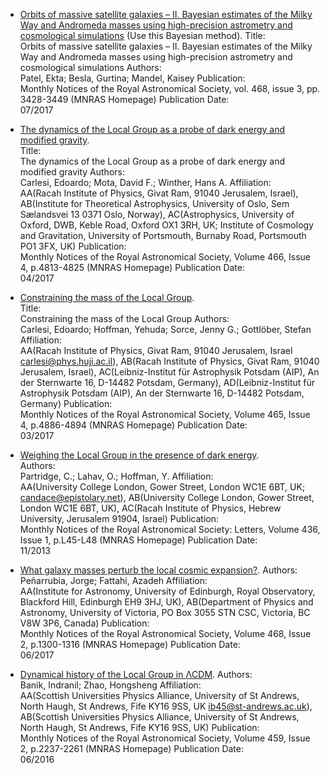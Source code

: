 * [Orbits of massive satellite galaxies – II. Bayesian estimates of the Milky Way and Andromeda masses using high-precision astrometry and 
cosmological simulations](http://adsabs.harvard.edu/abs/2017MNRAS.468.3428P) (Use this Bayesian method).
Title:	
Orbits of massive satellite galaxies – II. Bayesian estimates of the Milky Way and Andromeda masses using high-precision astrometry and cosmological simulations
Authors:	
Patel, Ekta; Besla, Gurtina; Mandel, Kaisey
Publication:	
Monthly Notices of the Royal Astronomical Society, vol. 468, issue 3, pp. 3428-3449 (MNRAS Homepage)
Publication Date:	
07/2017

* [The dynamics of the Local Group as a probe of dark energy and modified gravity](http://adsabs.harvard.edu/abs/2017MNRAS.466.4813C).  
Title:	
The dynamics of the Local Group as a probe of dark energy and modified gravity
Authors:	
Carlesi, Edoardo; Mota, David F.; Winther, Hans A.
Affiliation:	
AA(Racah Institute of Physics, Givat Ram, 91040 Jerusalem, Israel), AB(Institute for Theoretical Astrophysics, University of Oslo, Sem Sælandsvei 13 0371 Oslo, Norway), AC(Astrophysics, University of Oxford, DWB, Keble Road, Oxford OX1 3RH, UK; Institute of Cosmology and Gravitation, University of Portsmouth, Burnaby Road, Portsmouth PO1 3FX, UK)
Publication:	
Monthly Notices of the Royal Astronomical Society, Volume 466, Issue 4, p.4813-4825 (MNRAS Homepage)
Publication Date:	
04/2017

* [Constraining the mass of the Local Group](http://adsabs.harvard.edu/abs/2017MNRAS.465.4886C).  
Title:	
Constraining the mass of the Local Group
Authors:	
Carlesi, Edoardo; Hoffman, Yehuda; Sorce, Jenny G.; Gottlöber, Stefan
Affiliation:	
AA(Racah Institute of Physics, Givat Ram, 91040 Jerusalem, Israel carlesi@phys.huji.ac.il), AB(Racah Institute of Physics, Givat Ram, 91040 Jerusalem, Israel), AC(Leibniz-Institut für Astrophysik Potsdam (AIP), An der Sternwarte 16, D-14482 Potsdam, Germany), AD(Leibniz-Institut für Astrophysik Potsdam (AIP), An der Sternwarte 16, D-14482 Potsdam, Germany)
Publication:	
Monthly Notices of the Royal Astronomical Society, Volume 465, Issue 4, p.4886-4894 (MNRAS Homepage)
Publication Date:	
03/2017

* [Weighing the Local Group in the presence of dark energy](http://adsabs.harvard.edu/doi/10.1093/mnrasl/slt109).  
Authors:	
Partridge, C.; Lahav, O.; Hoffman, Y.
Affiliation:	
AA(University College London, Gower Street, London WC1E 6BT, UK; candace@epistolary.net), AB(University College London, Gower Street, London WC1E 6BT, UK), AC(Racah Institute of Physics, Hebrew University, Jerusalem 91904, Israel)
Publication:	
Monthly Notices of the Royal Astronomical Society: Letters, Volume 436, Issue 1, p.L45-L48 (MNRAS Homepage)
Publication Date:	
11/2013

* [What galaxy masses perturb the local cosmic expansion?](http://adsabs.harvard.edu/abs/2017MNRAS.468.1300P).
Authors:	
Peñarrubia, Jorge; Fattahi, Azadeh
Affiliation:	
AA(Institute for Astronomy, University of Edinburgh, Royal Observatory, Blackford Hill, Edinburgh EH9 3HJ, UK), AB(Department of Physics and Astronomy, University of Victoria, PO Box 3055 STN CSC, Victoria, BC V8W 3P6, Canada)
Publication:	
Monthly Notices of the Royal Astronomical Society, Volume 468, Issue 2, p.1300-1316 (MNRAS Homepage)
Publication Date:	
06/2017

* [Dynamical history of the Local Group in ΛCDM](http://adsabs.harvard.edu/abs/2016MNRAS.459.2237B).
Authors:	
Banik, Indranil; Zhao, Hongsheng
Affiliation:	
AA(Scottish Universities Physics Alliance, University of St Andrews, North Haugh, St Andrews, Fife KY16 9SS, UK ib45@st-andrews.ac.uk), AB(Scottish Universities Physics Alliance, University of St Andrews, North Haugh, St Andrews, Fife KY16 9SS, UK)
Publication:	
Monthly Notices of the Royal Astronomical Society, Volume 459, Issue 2, p.2237-2261 (MNRAS Homepage)
Publication Date:	
06/2016

